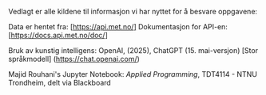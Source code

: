 Vedlagt er alle kildene til informasjon vi har nyttet for å besvare oppgavene:

Data er hentet fra: [https://api.met.no/]
Dokumentasjon for API-en: [https://docs.api.met.no/doc/]

Bruk av kunstig intelligens: OpenAI, (2025), ChatGPT (15. mai-versjon) [Stor språkmodell] 
(https://chat.openai.com/)

Majid Rouhani's Jupyter Notebook: *Applied Programming*, TDT4114 - NTNU Trondheim, delt via Blackboard

